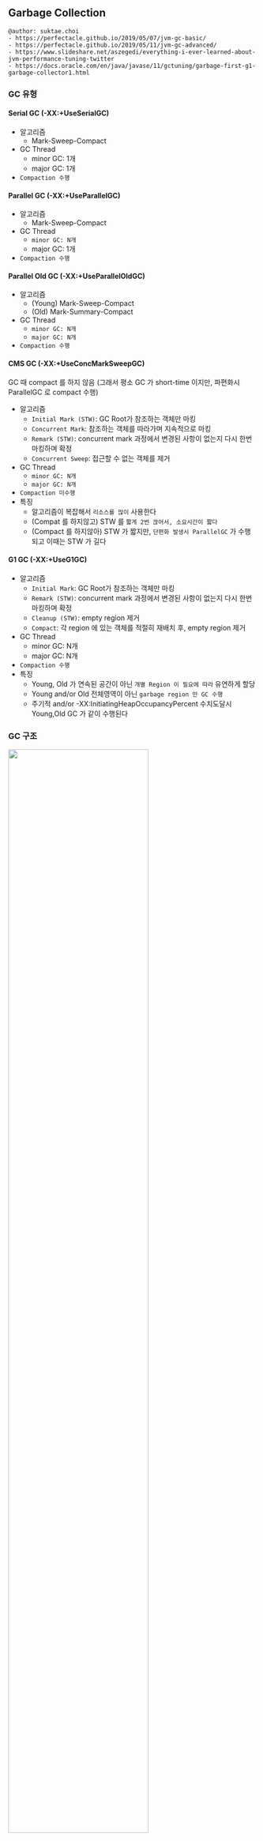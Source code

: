 ## Garbage Collection

```
@author: suktae.choi
- https://perfectacle.github.io/2019/05/07/jvm-gc-basic/
- https://perfectacle.github.io/2019/05/11/jvm-gc-advanced/
- https://www.slideshare.net/aszegedi/everything-i-ever-learned-about-jvm-performance-tuning-twitter
- https://docs.oracle.com/en/java/javase/11/gctuning/garbage-first-g1-garbage-collector1.html
```

### GC 유형

#### Serial GC (-XX:+UseSerialGC)

- 알고리즘
  - Mark-Sweep-Compact
- GC Thread
  - minor GC: 1개
  - major GC: 1개
- `Compaction 수행`

#### Parallel GC (-XX:+UseParallelGC)

- 알고리즘
  - Mark-Sweep-Compact
- GC Thread
  - `minor GC: N개`
  - major GC: 1개
- `Compaction 수행`

#### Parallel Old GC (-XX:+UseParallelOldGC)

- 알고리즘
  - (Young) Mark-Sweep-Compact
  - (Old) Mark-Summary-Compact
- GC Thread
  - `minor GC: N개`
  - `major GC: N개`
- `Compaction 수행`

#### CMS GC (-XX:+UseConcMarkSweepGC)

GC 때 compact 를 하지 않음 (그래서 평소 GC 가 short-time 이지만, 파편화시 ParallelGC 로 compact 수행)

- 알고리즘
  - `Initial Mark (STW)`: GC Root가 참조하는 객체만 마킹
  - `Concurrent Mark`: 참조하는 객체를 따라가며 지속적으로 마킹
  - `Remark (STW)`: concurrent mark 과정에서 변경된 사항이 없는지 다시 한번 마킹하며 확정
  - `Concurrent Sweep`: 접근할 수 없는 객체를 제거
- GC Thread
  - `minor GC: N개`
  - `major GC: N개`
- `Compaction 미수행`
- 특징
  - 알고리즘이 복잡해서 `리소스를 많이` 사용한다
  - (Compat 를 하지않고) STW 를 `짧게 2번 끊어서, 소요시간이 짧다`
  - (Compact 를 하지않아) STW 가 짧지만, `단편화 발생시 ParallelGC` 가 수행되고 이때는 STW 가 길다

#### G1 GC (-XX:+UseG1GC)

- 알고리즘
  - `Initial Mark`: GC Root가 참조하는 객체만 마킹
  - `Remark (STW)`: concurrent mark 과정에서 변경된 사항이 없는지 다시 한번 마킹하며 확정
  - `Cleanup (STW)`: empty region 제거
  - `Compact`: 각 region 에 있는 객체를 적절히 재배치 후, empty region 제거
- GC Thread
  - minor GC: N개
  - major GC: N개
- `Compaction 수행`
- 특징
  - Young, Old 가 연속된 공간이 아닌 `개별 Region 이 필요에 따라` 유연하게 할당
  - Young and/or Old 전체영역이 아닌 `garbage region 만 GC 수행`
  - 주기적 and/or -XX:InitiatingHeapOccupancyPercent 수치도달시 Young,Old GC 가 같이 수행된다

### GC 구조

<img src="images/Screen%20Shot%202017-08-15%20at%2003.02.19.png" width="75%">

- Young
  - Eden, From (S0), To (S1) 영역으로 구성
  - 새로 생성한 객체는 Eden 영역에 할당
- Old
  - Young 영역에서 살아남은 객체가 존재

**Minor GC**

- Eden 영역이 가득 차면 `Minor GC` 발생
  - Minor GC 가 발생하면 New 영역 전체에 Mark-Sweep 이 이뤄진다
  - Reference 가 있는 객체는 현재 사용되는 Survivor 영역으로 이동한다
- 다시 Minor GC 가 발생하면
- 살아남은 객체는 다른 Survivor 영역으로 이동한다 - `Aging`
  - Eden 에서 Survivor 로 이동할 객체도, 이동할 Survivor 로 할당된다
- 이 과정을 반복
- Threshold 이상의 Age 객체는 Old 영역으로 이동하게 된다 - `Promotion`

> Survivor 영역 중 하나는 반드시 비어 있는 상태로 남아 있어야 한다.
>
> 객체의 크기가 Eden 보다 크면, 바로 Old 영역으로 할당된다.

**Major GC**

- Old 영역이 가득 차면 `Full GC` 발생 (==`STW (stop-the-world)` 발생)

### GC 알고리즘

#### Serial GC

<img src="images/1.png" width="75%">

#### Parallel/ParallelOld GC

<img src="images/2.png" width="75%">

#### CMS GC

<img src="images/3.png" width="75%">

- 장점
  - Major GC 수행시 `STW 가 짧게 2번` 발생한다.
  - GC 도중이라도, 시스템이 멈추지않고 일부요청을 처리 할 수 있다.
- 단점
  - GC가 도는 도중에는 어플리케이션 스레드가 절반만 돌기 때문에 `서비스 처리율이 감소`한다.
  - Mark-Sweep 알고리즘에 비해 하는 일도 많고 복잡해서 `메모리, CPU를 더 많이` 쓴다.
  - 메모리 Compaction을 수행하지 않으므로 `단편화`가 발생시, STW 가 길게 발생한다.

> Old GC 수행도중 단편화로 인해 메모리가 충분히 확보되지 않으면 즉시 모든 작업을 멈추고, Compaction 을 위해 ParallelOldGC 을 처음부터 수행한다.
>

#### G1 GC

<img src="images/4.png" width="75%">

모든 영역이 정해져 있지 않고, Region 이라는 작은 단위로 분리되어 있다.

- Young (Eden, S0, S1), Old, Humongous, Unused 로 구성
- Region의 목표 수치는 `2048개` 로 분활된다. 즉, 8G의 Heap이라면 하나의 Region의 크기는 4MB
  - 8192 / 2048 = 4MB

> 객체 크기가 Region의 1/2보다 큰 경우, humongous 영역에서 관리

**Minor/Major GC**

주기적으로 or `-XX:InitiatingHeapOccupancyPercent` 에서 정한 수치가 넘어가면 동작한다. 

> minor/major GC 는 같이 수행된다. 조금씩 Young GC 때 Old region 이 같이 정리되는 개념이다

- Initial mark
  - Initial marking of live object along with Young GC
- Remark `(STW)`
  - Empty regions are removed and reclaimed. Region liveness is now calculated for all regions
- Cleanup `(STW)`
  - G1 selects the regions with the lowest "liveness", those regions which can be collected the fastest
- Compact
  - cleanup 에서 정리된 region 에 있던 object 를 별도의 region 으로 모으는 작업

> Young GC 가 발생할때 병렬적으로 Old region 에 대해 미리 mark 해놓고, Next GC에 liveness (빨리 처리가능한) 한 region 이 같이 정리되는 구조.
>

### Changes in JDK 8

- Perm 사라짐 (MetaSpace 영역으로 바뀜 - native memory)
  - PermGen 영역이 삭제되어 heap 영역에서 사용할 수 있는 메모리 증가
  - PermGen영역을 스캔 하기 위해 소모되었던 시간이 감소되어 GC 성능이 향상 되었다.

#### Before JDK 8

- `new / survive / old / perm / native`  

#### After JDK 8

- `new / survive / old / metaSpace (native)`

>  기존 perm 에 저장되어 문제를 유발하던 static/string literal 은 heap 으로 옮겨져 GC 대상으로 됨 
